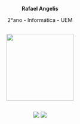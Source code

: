 <div align="center">
  <p><strong>Rafael Angelis</strong></p>
  <p>2°ano - Informática - UEM</p>
</div>

##

<div align="center">
  <a href="https://github.com/angelisrafael">
  <img height="180em" src="https://github-readme-stats.vercel.app/api/top-langs/?username=angelisrafael&layout=compact&langs_count=7&theme=dark"/>
</div>

##

<div align="center">
<a href="https://br.linkedin.com/in/rafael-nascimento-de-angelis-7620191a1" target ="_blank"><img src="https://img.shields.io/badge/LinkedIn-0077B5?style=for-the-badge&logo=linkedin&logoColor=white" target="_blank"></a>
<a href = "mailto:angelisrafaelzz@gmail.com"><img src="https://img.shields.io/badge/-Gmail-%23333?style=for-the-badge&logo=gmail&logoColor=white" target ="_blank"></a>
</div>
